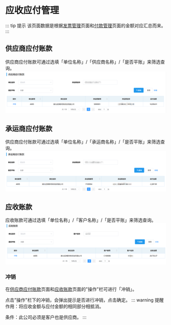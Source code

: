 # 应收应付管理
::: tip 提示
该页面数据是根据<u>发票管理</u>页面和<u>付款管理</u>页面的金额对应汇总而来。  
:::
## 供应商应付账款
供应商应付账款可通过选填「单位名称」/「供应商名称」/「是否平账」来筛选查询。  
![图片](/images/finance/finance1.png) 
## 承运商应付账款
供应商应付账款可通过选填「单位名称」/「承运商名称」/「是否平账」来筛选查询。 
![图片](/images/finance/finance2.png) 
## 应收账款
应收账款可通过选填「单位名称」/「客户名称」/「是否平账」来筛选查询。
![图片](/images/finance/finance3.png)  
### 冲销
在<u>供应商应付账款</u>页面和<u>应收账款</u>页面的"操作"栏可进行「冲销」。 

点击"操作"栏下的<kbd>冲销</kbd>，会弹出提示是否进行冲销，点击<kbd>确定</kbd>。
::: warning 提醒
作用：将应收金额与应付金额的相同部分相抵消。

条件：此公司必须是客户也是供应商。
:::
